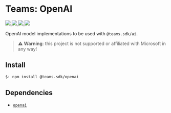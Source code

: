 # Teams: OpenAI

<p>
    <a href="https://www.npmjs.com/package/@teams.sdk/openai" target="_blank">
        <img src="https://img.shields.io/npm/v/@teams.sdk/openai" />
    </a>
    <a href="https://www.npmjs.com/package/@teams.sdk/openai?activeTab=code" target="_blank">
        <img src="https://img.shields.io/bundlephobia/min/@teams.sdk/openai" />
    </a>
    <a href="https://www.npmjs.com/package/@teams.sdk/openai?activeTab=dependencies" target="_blank">
        <img src="https://img.shields.io/librariesio/release/npm/@teams.sdk/openai" />
    </a>
    <a href="https://www.npmjs.com/package/@teams.sdk/openai" target="_blank">
        <img src="https://img.shields.io/npm/dw/@teams.sdk/openai" />
    </a>
</p>

OpenAI model implementations to be used with `@teams.sdk/ai`.

> ⚠️ **Warning**: this project is not supported or affiliated with Microsoft in any way!

## Install

```bash
$: npm install @teams.sdk/openai
```

## Dependencies

-   [`openai`](https://www.npmjs.com/package/openai)
